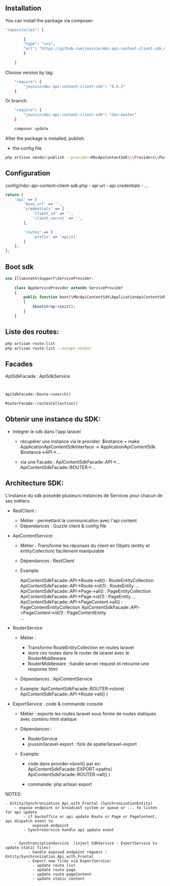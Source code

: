 ## Installation


You can install the package via composer:

```bash
"repositories": [
    
        {
        "type": "vcs",
        "url": "https://github.com/joussin/mbc-api-content-client-sdk.git"
        }
    
    ]
```
Choose version by tag:
```bash
    "require": {
        "joussin/mbc-api-content-client-sdk": "0.0.2"
    }
```
Or branch:
```bash
    "require": {
        "joussin/mbc-api-content-client-sdk": "dev-master"
    }
```

```bash
    composer update
```

After the package is installed, publish:
- the config file

```bash
php artisan vendor:publish --provider=MbcApiContentSdk\\\Providers\\PackageServiceProvider
```

## Configuration

config/mbc-api-content-client-sdk.php
    - api url
    - api credentials
    - ...

```php
return [
    'api' => [
        'base_url' => '',
        'credentials' => [
            'client_id' => '',
            'client_secret' => '',
        ],

        'routes' => [
            'prefix' => 'api/v1'
        ]
    ],
];
```


## Boot sdk

```php
use Illuminate\Support\ServiceProvider;
   
    class AppServiceProvider extends ServiceProvider
    {
        public function boot(\MbcApiContentSdk\ApplicationApiContentSdk $bootstrap)
        {
            $bootstrap->init();
        }
    }
```

## Liste des routes:
``` bash
php artisan route:list  
php artisan route:list --except-vendor
```


## Facades

ApiSdkFacade : ApiSdkService

```php


ApiSdkFacade::Route->search()

RouterFacade::routesCollection()

```




## Obtenir une instance du SDK:

- Intégrer le sdk dans l'app laravel

    - récupérer une instance via le provider:
      $instance = make ApplicationApiContentSdkInterface -> ApplicationApiContentSdk
      $instance->API->...

    - via une Facade :
      ApiContentSdkFacade::API->...
      ApiContentSdkFacade::ROUTER->...

## Architecture SDK:


L'instance du sdk possède plusieurs instances de Services pour chacun de ses métiers.


- RestClient :
    - Métier : permettant la communication avec l'api content
    - Dépendances : Guzzle client & config file


- ApiContentService:
    - Métier : Transforme les réponses du client en Objets (entity et entityCollection) facilement manipulable
    - Dépendances : RestClient

    - Example:

      ApiContentSdkFacade::API->Route->all() : RouteEntityCollection
      ApiContentSdkFacade::API->Route->id(1) : RouteEntity
      ...
      ApiContentSdkFacade::API->Page->all() : PageEntityCollection
      ApiContentSdkFacade::API->Page->id(1) : PageEntity
      ...
      ApiContentSdkFacade::API->PageContent->all() : PageContentEntityCollection
      ApiContentSdkFacade::API->PageContent->id(1) : PageContentEntity      
      ...



- RouterService
    - Métier :
        - Transforme RouteEntityCollection en routes laravel
        - store ces routes dans le router de laravel avec le RouterMiddleware
        - RouterMiddleware : handle server request et retourne une response html
    - Dépendances : ApiContentService

    - Example:
      ApiContentSdkFacade::ROUTER->store( ApiContentSdkFacade::API->Route->all() )


- ExportService : code & commande console
    - Métier : exporte les routes laravel sous forme de routes statiques avec contenu html statique
    - Dépendances :
        - RouterService
        - joussin/laravel-export : fork de spatie/laravel-export

    - Example:
        - code dans provider->boot() par ex:
          ApiContentSdkFacade::EXPORT->paths( ApiContentSdkFacade::ROUTER->all() )

        - commande:
          php artisan export








NOTES:


    - Entity/Synchronization_Api_with_Frontal (SynchronizationEntity)
        - expose endpoint or broadcast system or queue or ... to listen for api update
            - if backoffice or api update Route or Page or PageContent, api dispatch event to
                exposed endpoint
            - SynchroService handle api update event

            
        - SynchronizationService  (inject SdkService - ExportService to update static files)
              - handle exposed endpoint request : Entity/Synchronization_Api_with_Frontal
              - Export new files via ExportService: 
                - update route list
                - update route page
                - update route pageContent
                - update static content
